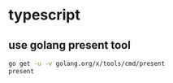 # typescript

## use golang present tool

```sh
go get -u -v golang.org/x/tools/cmd/present
present
```
